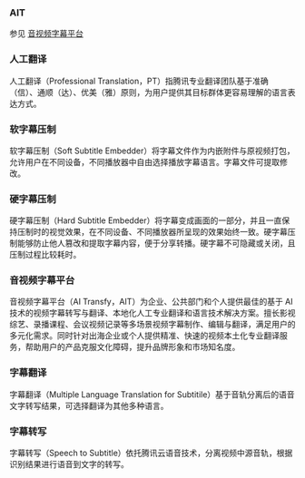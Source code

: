 
### AIT

参见 [音视频字幕平台](https://intl.cloud.tencent.com/document/product/1049/38807#.E9.9F.B3.E8.A7.86.E9.A2.91.E5.AD.97.E5.B9.95.E5.B9.B3.E5.8F.B0)


### 人工翻译

人工翻译（Professional Translation，PT）指腾讯专业翻译团队基于准确（信）、通顺（达）、优美（雅）原则，为用户提供其目标群体更容易理解的语言表达方式。

### 软字幕压制

软字幕压制（Soft Subtitle Embedder）将字幕文件作为内嵌附件与原视频打包，允许用户在不同设备，不同播放器中自由选择播放字幕语言。字幕文件可提取修改。


### 硬字幕压制

硬字幕压制（Hard Subtitle Embedder）将字幕变成画面的一部分，并且一直保持压制时的视觉效果，在不同设备、不同播放器所呈现的效果始终一致。硬字幕压制能够防止他人篡改和提取字幕内容，便于分享转播。硬字幕不可隐藏或关闭，且压制过程比较耗时。

### 音视频字幕平台

音视频字幕平台（AI Transfy，AIT）为企业、公共部门和个人提供最佳的基于 AI 技术的视频字幕转写与翻译、本地化人工专业翻译和语言技术解决方案。擅长影视综艺、录播课程、会议视频记录等多场景视频字幕制作、编辑与翻译，满足用户的多元化需求。同时针对出海企业或个人提供精准、快速的视频本土化专业翻译服务，帮助用户的产品克服文化障碍，提升品牌形象和市场知名度。


### 字幕翻译

字幕翻译（Multiple Language Translation for Subtitile）基于音轨分离后的语音文字转写结果，可选择翻译为其他多种语言。

### 字幕转写

字幕转写（Speech to Subtitle）依托腾讯云语音技术，分离视频中源音轨，根据识别结果进行语音到文字的转写。
